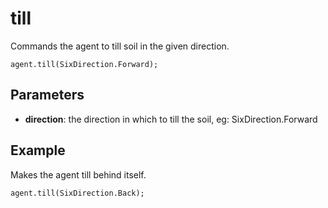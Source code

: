 # till

Commands the agent to till soil in the given direction.

```sig
agent.till(SixDirection.Forward);
```

## Parameters

* **direction**: the direction in which to till the soil, eg: SixDirection.Forward

## Example

Makes the agent till behind itself.

```blocks
agent.till(SixDirection.Back);
```